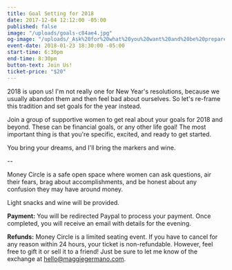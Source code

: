 ```yaml
---
title: Goal Setting for 2018
date: 2017-12-04 12:12:00 -05:00
published: false
image: "/uploads/goals-c84ae4.jpg"
og-image: "/uploads/_Ask%20for%20what%20you%20want%20and%20be%20prepared%20to%20get%20it._.png"
event-date: 2018-01-23 18:30:00 -05:00
start-time: 6:30pm
end-time: 8:30pm
button-text: Join Us!
ticket-price: "$20"
---
```


2018 is upon us! I'm not really one for New Year's resolutions, because we usually abandon them and then feel bad about ourselves. So let's re-frame this tradition and set goals for the year instead.

Join a group of supportive women to get real about your goals for 2018 and beyond. These can be financial goals, or any other life goal! The most important thing is that you're specific, excited, and ready to get started.

You bring your dreams, and I'll bring the markers and wine.

--

Money Circle is a safe open space where women can ask questions, air their fears, brag about accomplishments, and be honest about any confusion they may have around money.

Light snacks and wine will be provided.

**Payment:** You will be redirected Paypal to process your payment. Once completed, you will receive an email with details for the evening.

**Refunds:** Money Circle is a limited seating event. If you have to cancel for any reason within 24 hours, your ticket is non-refundable. However, feel free to gift it or sell it to a friend! Just be sure to let me know of the exchange at [hello@maggiegermano.com](mailto:hello@maggiegermano.com).